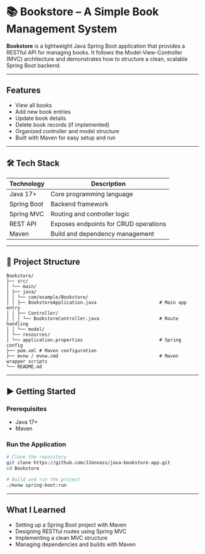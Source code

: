 # 📚 Bookstore – A Simple Book Management System

**Bookstore** is a lightweight Java Spring Boot application that provides a RESTful API for managing books. It follows the Model-View-Controller (MVC) architecture and demonstrates how to structure a clean, scalable Spring Boot backend.

---

## Features

- View all books
- Add new book entries
- Update book details
- Delete book records (if implemented)
- Organized controller and model structure
- Built with Maven for easy setup and run

---

## 🛠️ Tech Stack

| Technology     | Description                          |
|----------------|--------------------------------------|
| Java 17+       | Core programming language            |
| Spring Boot    | Backend framework                    |
| Spring MVC     | Routing and controller logic         |
| REST API       | Exposes endpoints for CRUD operations|
| Maven          | Build and dependency management      |

---

## 📁 Project Structure

```
Bookstore/
├── src/
│ └── main/
│ ├── java/
│ │ └── com/example/Bookstore/
│ │ ├── BookstoreApplication.java                       # Main app entry
│ │ ├── Controller/
│ │ │ └── BookstoreController.java                      # Route handling
│ │ └── model/ 
│ └── resources/
│ └── application.properties                            # Spring config
├── pom.xml # Maven configuration
├── mvnw / mvnw.cmd                                     # Maven wrapper scripts
└── README.md
```
---

## ▶️ Getting Started

### Prerequisites
- Java 17+
- Maven

### Run the Application

```bash
# Clone the repository
git clone https://github.com/JJonnass/java-bookstore-app.git
cd Bookstore

# Build and run the project
./mvnw spring-boot:run
```
---
## What I Learned
- Setting up a Spring Boot project with Maven
- Designing RESTful routes using Spring MVC
- Implementing a clean MVC structure
- Managing dependencies and builds with Maven
